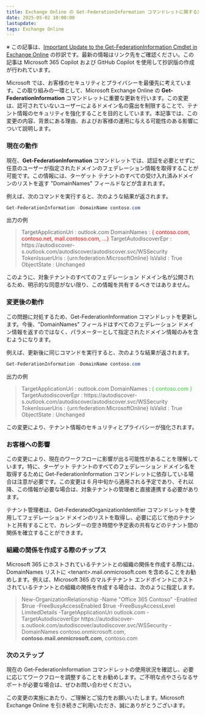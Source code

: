 ```yaml
---
title: Exchange Online の Get-FederationInformation コマンドレットに関する重要なお知らせ
date: 2025-05-02 10:00:00
lastupdate: 
tags: Exchange Online
---
```


※ この記事は、[Important Update to the Get-FederationInformation Cmdlet in Exchange Online](https://techcommunity.microsoft.com/blog/exchange/important-update-to-the-get-federationinformation-cmdlet-in-exchange-online/4410095) の抄訳です。最新の情報はリンク先をご確認ください。この記事は Microsoft 365 Copilot および GitHub Copilot を使用して抄訳版の作成が行われています。

Microsoft では、お客様のセキュリティとプライバシーを最優先に考えています。この取り組みの一環として、Microsoft Exchange Online の **Get-FederationInformation** コマンドレットに重要な更新を行います。この変更は、認可されていないユーザーによるドメイン名の露出を制限することで、テナント情報のセキュリティを強化することを目的としています。本記事では、この変更の内容、背景にある理由、およびお客様の運用に与える可能性のある影響について説明します。

### 現在の動作

現在、**Get-FederationInformation** コマンドレットでは、認証を必要とせずに任意のユーザーが指定されたドメインのフェデレーション情報を取得することが可能です。この情報には、ターゲット テナントのすべての受け入れ済みドメインのリストを返す "DomainNames" フィールドなどが含まれます。

例えば、次のコマンドを実行すると、次のような結果が返されます。

``` PowerShell
Get-FederationInformation -DomainName contoso.com
```

出力の例

>TargetApplicationUri : outlook.com
DomainNames : <span style="color:red">{ contoso.com, contoso.net, mail.contoso.com, …}</span>
TargetAutodiscoverEpr : https&#58;//autodiscover-s.outlook.com/autodiscover/autodiscover.svc/WSSecurity
TokenIssuerUris : {urn:federation:MicrosoftOnline}
IsValid : True
ObjectState : Unchanged

このように、対象テナントのすべてのフェデレーション ドメイン名が公開されるため、明示的な同意がない限り、この情報を共有するべきではありません。

### 変更後の動作

この問題に対処するため、Get-FederationInformation コマンドレットを更新します。今後、"DomainNames" フィールドはすべてのフェデレーション ドメイン情報を返すのではなく、パラメーターとして指定されたドメイン情報のみを含むようになります。

例えば、更新後に同じコマンドを実行すると、次のような結果が返されます。

``` PowerShell
Get-FederationInformation -DomainName contoso.com
```

出力の例

>TargetApplicationUri : outlook.com
DomainNames : <span style="color:limegreen">{ contoso.com }</span>
TargetAutodiscoverEpr : https&#58;//autodiscover-s.outlook.com/autodiscover/autodiscover.svc/WSSecurity
TokenIssuerUris : {urn:federation:MicrosoftOnline}
IsValid : True
ObjectState : Unchanged

この変更により、テナント情報のセキュリティとプライバシーが強化されます。

### お客様への影響

この変更により、現在のワークフローに影響が出る可能性があることを理解しています。特に、ターゲット テナントのすべてのフェデレーション ドメイン名を取得するために Get-FederationInformation コマンドレットに依存している場合は注意が必要です。この変更は 6 月中旬から適用される予定であり、それ以降、この情報が必要な場合は、対象テナントの管理者と直接連携する必要があります。

テナント管理者は、Get-FederatedOrganizationIdentifier コマンドレットを使用してフェデレーション ドメインのリストを取得し、必要に応じて他のテナントと共有することで、カレンダーの空き時間や予定表の共有などのテナント間の関係を確立することができます。

### 組織の関係を作成する際のチップス

Microsoft 365 にホストされているテナントとの組織の関係を作成する際には、DomainNames リストに &lt;tenant&gt;.mail.onmicrosoft.com を含めることをお勧めします。例えば、Microsoft 365 のマルチテナント エンドポイントにホストされているテナントとの組織の関係を作成する場合は、次のように指定します。

>New-OrganizationRelationship -Name "Office 365 Contoso" -Enabled $true -FreeBusyAccessEnabled $true -FreeBusyAccessLevel LimitedDetails -TargetApplicationUri outlook.com -TargetAutodiscoverEpr https&#58;//autodiscover-s.outlook.com/autodiscover/autodiscover.svc/WSSecurity -DomainNames contoso.onmicrosoft.com, **contoso.mail.onmicrosoft.com**, contoso.com

### 次のステップ

現在の Get-FederationInformation コマンドレットの使用状況を確認し、必要に応じてワークフローを調整することをお勧めします。ご不明な点やさらなるサポートが必要な場合は、ぜひお問い合わせください。

この変更の実施にあたり、ご理解とご協力をお願いいたします。Microsoft Exchange Online を引き続きご利用いただき、誠にありがとうございます。

